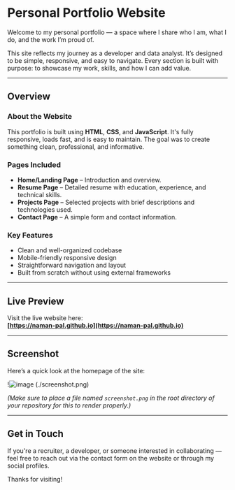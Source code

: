 # Personal Portfolio Website

Welcome to my personal portfolio — a space where I share who I am, what I do, and the work I’m proud of.

This site reflects my journey as a developer and data analyst. It’s designed to be simple, responsive, and easy to navigate. Every section is built with purpose: to showcase my work, skills, and how I can add value.

---

## Overview

### About the Website
This portfolio is built using **HTML**, **CSS**, and **JavaScript**. It's fully responsive, loads fast, and is easy to maintain. The goal was to create something clean, professional, and informative.

### Pages Included
- **Home/Landing Page** – Introduction and overview.
- **Resume Page** – Detailed resume with education, experience, and technical skills.
- **Projects Page** – Selected projects with brief descriptions and technologies used.
- **Contact Page** – A simple form and contact information.

### Key Features
- Clean and well-organized codebase
- Mobile-friendly responsive design
- Straightforward navigation and layout
- Built from scratch without using external frameworks

---

## Live Preview

Visit the live website here:  
**[https://naman-pal.github.io](https://naman-pal.github.io)**

---

## Screenshot

Here’s a quick look at the homepage of the site:

!![image](https://github.com/user-attachments/assets/e6b48f08-eb89-48c6-8907-5dbdb3291186)
(./screenshot.png)

_(Make sure to place a file named `screenshot.png` in the root directory of your repository for this to render properly.)_

---

## Get in Touch

If you're a recruiter, a developer, or someone interested in collaborating — feel free to reach out via the contact form on the website or through my social profiles.

Thanks for visiting!
